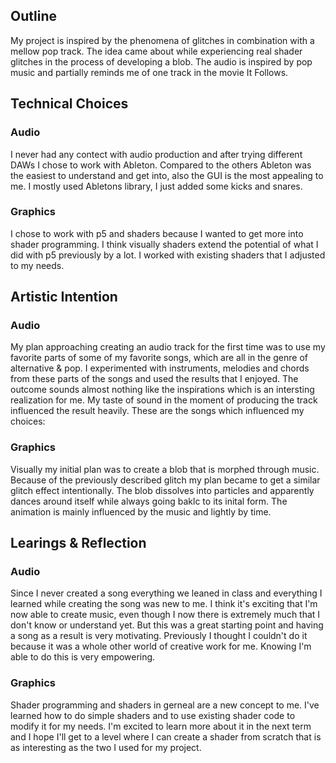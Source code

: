 ## Outline

My project is inspired by the phenomena of glitches in combination with a mellow pop track. The idea came about while experiencing real shader glitches in the process of developing a blob. The audio is inspired by pop music and partially reminds me of one track in the movie It Follows. 

## Technical Choices
### Audio
I never had any contect with audio production and after trying different DAWs I chose to work with Ableton. Compared to the others Ableton was the easiest to understand and get into, also the GUI is the most appealing to me. I mostly used Abletons library, I just added some kicks and snares.

### Graphics
I chose to work with p5 and shaders because I wanted to get more into shader programming. I think visually shaders extend the potential of what I did with p5 previously by a lot. I worked with existing shaders that I adjusted to my needs.

## Artistic Intention

### Audio
My plan approaching creating an audio track for the first time was to use my favorite parts of some of my favorite songs, which are all in the genre of alternative & pop. I experimented with instruments, melodies and chords from these parts of the songs and used the results that I enjoyed. The outcome sounds almost nothing like the inspirations which is an intersting realization for me. My taste of sound in the moment of producing the track influenced the result heavily. 
These are the songs which influenced my choices:


### Graphics
Visually my initial plan was to create a blob that is morphed through music. Because of the previously described glitch my plan became to get a similar glitch effect intentionally. The blob dissolves into particles and apparently dances around itself while always going baklc to its inital form. The animation is mainly influenced by the music and lightly by time.

## Learings & Reflection
### Audio
Since I never created a song everything we leaned in class and everything I learned while creating the song was new to me. I think it's exciting that I'm now able to create music, even though I now there is extremely much that I don't know or understand yet. But this was a great starting point and having a song as a result is very motivating. Previously I thought I couldn't do it because it was a whole other world of creative work for me. Knowing I'm able to do this is very empowering.

### Graphics
Shader programming and shaders in gerneal are a new concept to me. I've learned how to do simple shaders and to use existing shader code to modify it for my needs. I'm excited to learn more about it in the next term and I hope I'll get to a level where I can create a shader from scratch that is as interesting as the two I used for my project.